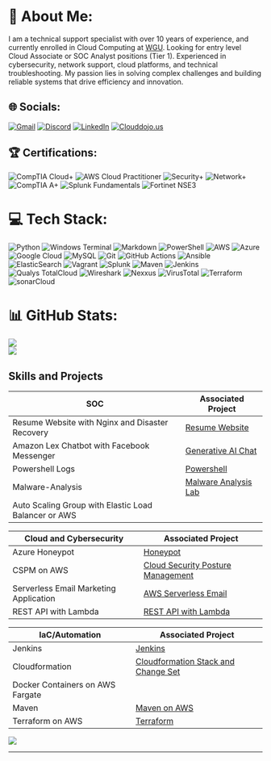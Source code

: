 # 💫 About Me:
I am a technical support specialist with over 10 years of experience, and currently enrolled in Cloud Computing at <a href="https://www.wgu.edu/online-it-degrees/cloud-computing-bachelors-program.html">WGU</a>. Looking for entry level Cloud Associate or SOC Analyst positions (Tier 1). Experienced in cybersecurity, network support, cloud platforms, and technical troubleshooting. My passion lies in solving complex challenges and building reliable systems that drive efficiency and innovation.

## 🌐 Socials:
[![Gmail](https://img.shields.io/badge/Gmail-%230077B5.svg?logo=gmail&logoColor=red)](mailto:sims.andrei@gmail.com) 
[![Discord](https://img.shields.io/badge/Discord-%237289DA.svg?logo=discord&logoColor=white)](https://discord.gg/https://discord.gg/asims313) [![LinkedIn](https://img.shields.io/badge/LinkedIn-%230077B5.svg?logo=linkedin&logoColor=white)](https://linkedin.com/in/andrei-sims-ab040426) [![Clouddojo.us](https://img.shields.io/badge/CloudDojo.us-%230077B5.svg?logo=linkedin&logoColor=white)](https://clouddojo.us/) 

## 🏆 Certifications:
![CompTIA Cloud+](https://img.shields.io/badge/-Cloud%2B-007ACC?&style=for-the-badge&logo=CompTIA&logoColor=white)
![AWS Cloud Practitioner](https://img.shields.io/badge/-AWS_Cloud_Practitioner_-000080?&style=for-the-badge&logoColor=white)
![Security+](https://img.shields.io/badge/-Security%2B-FF0000?&style=for-the-badge&logo=CompTIA&logoColor=white)
![Network+](https://img.shields.io/badge/-Network%2B-007ACC?&style=for-the-badge&logo=CompTIA&logoColor=white)
![CompTIA A+](https://img.shields.io/badge/-A%2B-4D4D4D?&style=for-the-badge&logo=CompTIA&logoColor=white)
![Splunk Fundamentals](https://img.shields.io/badge/-Splunk7.x_Fundamentals-000080?&style=for-the-badge&logoColor=white)
![Fortinet NSE3](https://img.shields.io/badge/-Fortinet_NSE3-006400?&style=for-the-badge&logoColor=white) 

# 💻 Tech Stack:
![Python](https://img.shields.io/badge/python-3670A0?style=for-the-badge&logo=python&logoColor=ffdd54) ![Windows Terminal](https://img.shields.io/badge/Windows%20Terminal-%234D4D4D.svg?style=for-the-badge&logo=windows-terminal&logoColor=white) ![Markdown](https://img.shields.io/badge/markdown-%23000000.svg?style=for-the-badge&logo=markdown&logoColor=white) ![PowerShell](https://img.shields.io/badge/PowerShell-%235391FE.svg?style=for-the-badge&logo=powershell&logoColor=white) ![AWS](https://img.shields.io/badge/AWS-%23FF9900.svg?style=for-the-badge&logo=amazon-aws&logoColor=white) ![Azure](https://img.shields.io/badge/azure-%230072C6.svg?style=for-the-badge&logo=microsoftazure&logoColor=white) ![Google Cloud](https://img.shields.io/badge/apache-%23D42029.svg?style=for-the-badge&logo=apache&logoColor=white) ![MySQL](https://img.shields.io/badge/mysql-4479A1.svg?style=for-the-badge&logo=mysql&logoColor=white) ![Git](https://img.shields.io/badge/git-%23F05033.svg?style=for-the-badge&logo=git&logoColor=white) ![GitHub Actions](https://img.shields.io/badge/github%20actions-%232671E5.svg?style=for-the-badge&logo=githubactions&logoColor=white) ![Ansible](https://img.shields.io/badge/ansible-%231A1918.svg?style=for-the-badge&logo=ansible&logoColor=white) ![ElasticSearch](https://img.shields.io/badge/-ElasticSearch-005571?style=for-the-badge&logo=elasticsearch) ![Vagrant](https://img.shields.io/badge/vagrant-%231563FF.svg?style=for-the-badge&logo=vagrant&logoColor=white) 
![Splunk](https://img.shields.io/badge/SPLUNK-%23000000.svg?style=for-the-badge&logo=splunk&logoColor=white)
![Maven](https://img.shields.io/badge/MAVEN-%23D42029.svg?style=for-the-badge&logo=apachemaven&logoColor=blue)
![Jenkins](https://img.shields.io/badge/JENKINS-005571?style=for-the-badge&logo=jenkins&logoColor=red)
![Qualys TotalCloud](https://img.shields.io/badge/QUALYS_TOTALCLOUD-000000?style=for-the-badge&logo=qualys&logoColor=green)
![Wireshark](https://img.shields.io/badge/WIRESHARK-000000?style=for-the-badge&logo=wireshark&logoColor=1679A7)
![Nexxus](https://img.shields.io/badge/NEXXUS-FF0000?&style=for-the-badge&logo=nexusmods&logoColor=DA291C)
![VirusTotal](https://img.shields.io/badge/VIRUSTOTAL-006400?&style=for-the-badge&logo=virustotal&logoColor=394EFF)
![Terraform](https://img.shields.io/badge/TERRAFORM-%235835CC.svg?style=for-the-badge&logo=terraform&logoColor=white)
![sonarCloud](https://img.shields.io/badge/SonarCloud-%23F3702A.svg?style=for-the-badge&logo=sonarcloud&logoColor=white)




 

# 📊 GitHub Stats:
![](https://github-readme-stats.vercel.app/api?username=andreisims&theme=gruvbox&hide_border=false&include_all_commits=false&count_private=false)<br/>
![](https://github-readme-streak-stats.herokuapp.com/?user=andreisims&theme=gruvbox&hide_border=false)<br/>

## Skills and Projects

| SOC                        | Associated Project         |
|-----------------------------------------------|----------------------------|
| Resume Website with Nginx and Disaster Recovery | <a href="https://github.com/andreisims/Resume-Website-with-Nginx">Resume Website</a>                            |
| Amazon Lex Chatbot with Facebook Messenger    | <a href="https://github.com/andreisims/Chat-Experiences-with-Generative-AI">Generative AI Chat</a>|
| Powershell Logs  | <a href="https://github.com/andreisims/Powershell-Logs/tree/main">Powershell</a>|
| Malware-Analysis | <a href="https://github.com/andreisims/Malware-Analysis">Malware Analysis Lab</a> |
| Auto Scaling Group with Elastic Load Balancer or AWS |                        |



 Cloud and Cybersecurity                                        | Associated Project         |
|-----------------------------------------------|----------------------------|
| Azure Honeypot          | <a href="https://github.com/andreisims/Azure-Honeypot">Honeypot</a>|
| CSPM on AWS |    <a href="https://github.com/andreisims/running-CSPM-on-AWS">Cloud Security Posture Management</a>                                          |
| Serverless Email Marketing Application         | <a href="https://github.com/andreisims/Serverless-Email-Marketing-Application-on-AWS">AWS Serverless Email</a> |
| REST API with Lambda       | <a href="https://github.com/andreisims/REST-API-with-Lambda">REST API with Lambda</a>|


| IaC/Automation                                        | Associated Project         |
|-----------------------------------------------|----------------------------|
| Jenkins                                     |  <a href="https://github.com/andreisims/Jenkins">Jenkins</a>                           |
| Cloudformation                              | <a href="https://github.com/andreisims/Simple-AWS-CloudFormation-Stack-and-Change-Set">Cloudformation Stack and Change Set</a>|                          |
| Docker Containers on AWS Fargate            |                            |
| Maven | <a href="https://github.com/andreisims/Maven">Maven on AWS</a>  |
| Terraform on AWS| <a href="https://github.com/andreisims/Terraform-on-AWS">Terraform</a>  |


[![](https://visitcount.itsvg.in/api?id=andreisims&icon=0&color=0)](https://visitcount.itsvg.in)

<!-- Proudly created with GPRM ( https://gprm.itsvg.in ) -->

----

